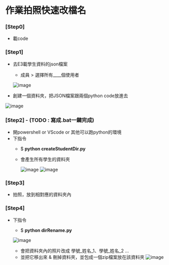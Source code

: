 # 作業拍照快速改檔名

### [Step0]

- 載code

### [Step1]

- 去E3載學生資料的json檔案
    - 成員 > 選擇所有____個使用者
    
    ![image](https://github.com/zenchieh/File_Rename/assets/64319084/b71fc513-84e7-4a5e-9c63-9be97ab60654)

    

- 創建一個資料夾，把JSON檔案跟兩個python code放進去
    
![image](https://github.com/zenchieh/File_Rename/assets/64319084/fc6bbe93-57e8-4bb3-8c34-09090cdc6fe9)
    

### [Step2] - (TODO : 寫成.bat一鍵完成)

- 開powershell or VScode or 其他可以跑python的環境
- 下指令
    - $ **python createStudentDir.py**
    - 會產生所有學生的資料夾
        
        ![image](https://github.com/zenchieh/File_Rename/assets/64319084/5a2b5b07-1545-4ee7-acc3-118297fec356)
        ![image](https://github.com/zenchieh/File_Rename/assets/64319084/01684ed7-72cd-45a6-a7ba-108e1244eec1)

        

### [Step3]

- 拍照，放到相對應的資料夾內

### [Step4]

- 下指令
    - $ **python dirRename.py**
    
    ![image](https://github.com/zenchieh/File_Rename/assets/64319084/8f62ab9f-5066-4a3f-a387-fa069bc4a251)
    
    - 會把資料夾內的照片改成 學號_姓名_1、學號_姓名_2 …
    - 並把它移出來 & 刪掉資料夾，並包成一個zip檔案放在該資料夾
    ![image](https://github.com/zenchieh/File_Rename/assets/64319084/1a3b19e5-f37a-4eff-99d1-5fcfdd516ff7)
